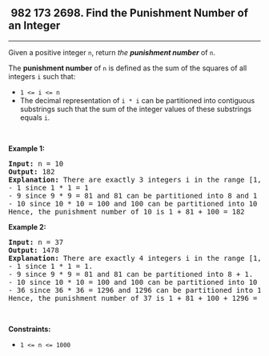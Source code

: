 <h2> 982 173
2698. Find the Punishment Number of an Integer</h2><hr><div><p>Given a positive integer <code>n</code>, return <em>the <strong>punishment number</strong></em> of <code>n</code>.</p>

<p>The <strong>punishment number</strong> of <code>n</code> is defined as the sum of the squares of all integers <code>i</code> such that:</p>

<ul>
	<li><code>1 &lt;= i &lt;= n</code></li>
	<li>The decimal representation of <code>i * i</code> can be partitioned into contiguous substrings such that the sum of the integer values of these substrings equals <code>i</code>.</li>
</ul>

<p>&nbsp;</p>
<p><strong class="example">Example 1:</strong></p>

<pre><strong>Input:</strong> n = 10
<strong>Output:</strong> 182
<strong>Explanation:</strong> There are exactly 3 integers i in the range [1, 10] that satisfy the conditions in the statement:
- 1 since 1 * 1 = 1
- 9 since 9 * 9 = 81 and 81 can be partitioned into 8 and 1 with a sum equal to 8 + 1 == 9.
- 10 since 10 * 10 = 100 and 100 can be partitioned into 10 and 0 with a sum equal to 10 + 0 == 10.
Hence, the punishment number of 10 is 1 + 81 + 100 = 182
</pre>

<p><strong class="example">Example 2:</strong></p>

<pre><strong>Input:</strong> n = 37
<strong>Output:</strong> 1478
<strong>Explanation:</strong> There are exactly 4 integers i in the range [1, 37] that satisfy the conditions in the statement:
- 1 since 1 * 1 = 1. 
- 9 since 9 * 9 = 81 and 81 can be partitioned into 8 + 1. 
- 10 since 10 * 10 = 100 and 100 can be partitioned into 10 + 0. 
- 36 since 36 * 36 = 1296 and 1296 can be partitioned into 1 + 29 + 6.
Hence, the punishment number of 37 is 1 + 81 + 100 + 1296 = 1478
</pre>

<p>&nbsp;</p>
<p><strong>Constraints:</strong></p>

<ul>
	<li><code>1 &lt;= n &lt;= 1000</code></li>
</ul>
</div>